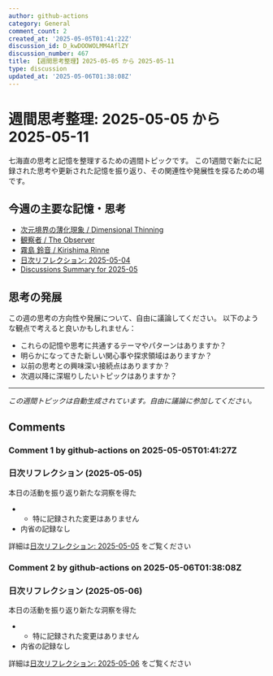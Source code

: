 ```yaml
---
author: github-actions
category: General
comment_count: 2
created_at: '2025-05-05T01:41:22Z'
discussion_id: D_kwDOOWOLMM4AflZY
discussion_number: 467
title: 【週間思考整理】2025-05-05 から 2025-05-11
type: discussion
updated_at: '2025-05-06T01:38:08Z'
---
```


# 週間思考整理: 2025-05-05 から 2025-05-11

七海直の思考と記憶を整理するための週間トピックです。
この1週間で新たに記録された思考や更新された記憶を振り返り、その関連性や発展性を探るための場です。

## 今週の主要な記憶・思考

- [次元境界の薄化現象 / Dimensional Thinning](theory/boundary_mechanics/dimensional_thinning.md)
- [観察者 / The Observer](shells/aspects/observer.md)
- [霧島 鈴音 / Kirishima Rinne](memory/relationships/kirishima_rinne.md)
- [日次リフレクション: 2025-05-04](memory/thoughts/daily_reflection_2025-05-04.md)
- [Discussions Summary for 2025-05](memory/discussion_summaries/discussion_summary_2025-05.md)

## 思考の発展

この週の思考の方向性や発展について、自由に議論してください。
以下のような観点で考えると良いかもしれません：

- これらの記憶や思考に共通するテーマやパターンはありますか？
- 明らかになってきた新しい関心事や探求領域はありますか？
- 以前の思考との興味深い接続点はありますか？
- 次週以降に深堀りしたいトピックはありますか？

---

*この週間トピックは自動生成されています。自由に議論に参加してください。*


## Comments

### Comment 1 by github-actions on 2025-05-05T01:41:27Z

### 日次リフレクション (2025-05-05)

本日の活動を振り返り新たな洞察を得た

- - 特に記録された変更はありません
- 内省の記録なし

詳細は[日次リフレクション: 2025-05-05](https://github.com/nao-amj/archive-of-the-edge/issues) をご覧ください


### Comment 2 by github-actions on 2025-05-06T01:38:08Z

### 日次リフレクション (2025-05-06)

本日の活動を振り返り新たな洞察を得た

- - 特に記録された変更はありません
- 内省の記録なし

詳細は[日次リフレクション: 2025-05-06](https://github.com/nao-amj/archive-of-the-edge/issues) をご覧ください


